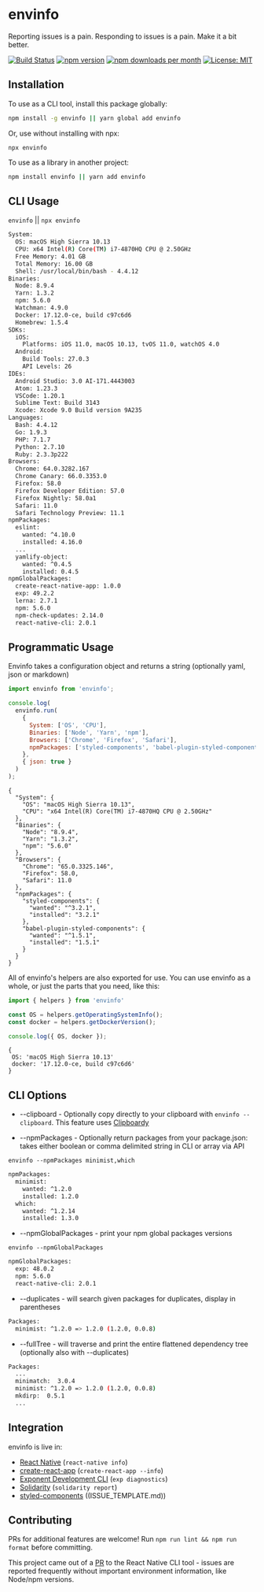 # envinfo

Reporting issues is a pain. Responding to issues is a pain. Make it a bit better.

[![Build Status](https://travis-ci.org/tabrindle/envinfo.svg?branch=master)](https://travis-ci.org/tabrindle/envinfo) [![npm version](https://badge.fury.io/js/envinfo.svg)](https://badge.fury.io/js/envinfo) [![npm downloads per month](https://img.shields.io/npm/dm/envinfo.svg?maxAge=86400)](https://www.npmjs.com/package/envinfo) [![License: MIT](https://img.shields.io/badge/License-MIT-yellow.svg)](https://opensource.org/licenses/MIT)


## Installation

To use as a CLI tool, install this package globally:

```sh
npm install -g envinfo || yarn global add envinfo
```

Or, use without installing with npx: 

`npx envinfo`

To use as a library in another project:

```sh
npm install envinfo || yarn add envinfo
```

## CLI Usage

`envinfo` || `npx envinfo`

```bash
System:
  OS: macOS High Sierra 10.13
  CPU: x64 Intel(R) Core(TM) i7-4870HQ CPU @ 2.50GHz
  Free Memory: 4.01 GB
  Total Memory: 16.00 GB
  Shell: /usr/local/bin/bash - 4.4.12
Binaries:
  Node: 8.9.4
  Yarn: 1.3.2
  npm: 5.6.0
  Watchman: 4.9.0
  Docker: 17.12.0-ce, build c97c6d6
  Homebrew: 1.5.4
SDKs:
  iOS:
    Platforms: iOS 11.0, macOS 10.13, tvOS 11.0, watchOS 4.0
  Android:
    Build Tools: 27.0.3
    API Levels: 26
IDEs:
  Android Studio: 3.0 AI-171.4443003
  Atom: 1.23.3
  VSCode: 1.20.1
  Sublime Text: Build 3143
  Xcode: Xcode 9.0 Build version 9A235
Languages:
  Bash: 4.4.12
  Go: 1.9.3
  PHP: 7.1.7
  Python: 2.7.10
  Ruby: 2.3.3p222
Browsers:
  Chrome: 64.0.3282.167
  Chrome Canary: 66.0.3353.0
  Firefox: 58.0
  Firefox Developer Edition: 57.0
  Firefox Nightly: 58.0a1
  Safari: 11.0
  Safari Technology Preview: 11.1
npmPackages:
  eslint:
    wanted: ^4.10.0
    installed: 4.16.0
  ...
  yamlify-object:
    wanted: ^0.4.5
    installed: 0.4.5
npmGlobalPackages:
  create-react-native-app: 1.0.0
  exp: 49.2.2
  lerna: 2.7.1
  npm: 5.6.0
  npm-check-updates: 2.14.0
  react-native-cli: 2.0.1
```

## Programmatic Usage

Envinfo takes a configuration object and returns a string (optionally yaml, json or markdown)

```javascript
import envinfo from 'envinfo';

console.log(
  envinfo.run(
    {
      System: ['OS', 'CPU'],
      Binaries: ['Node', 'Yarn', 'npm'],
      Browsers: ['Chrome', 'Firefox', 'Safari'],
      npmPackages: ['styled-components', 'babel-plugin-styled-components'],
    },
    { json: true }
  )
);

```
```
{
  "System": {
    "OS": "macOS High Sierra 10.13",
    "CPU": "x64 Intel(R) Core(TM) i7-4870HQ CPU @ 2.50GHz"
  },
  "Binaries": {
    "Node": "8.9.4",
    "Yarn": "1.3.2",
    "npm": "5.6.0"
  },
  "Browsers": {
    "Chrome": "65.0.3325.146",
    "Firefox": 58.0,
    "Safari": 11.0
  },
  "npmPackages": {
    "styled-components": {
      "wanted": "^3.2.1",
      "installed": "3.2.1"
    },
    "babel-plugin-styled-components": {
      "wanted": "^1.5.1",
      "installed": "1.5.1"
    }
  }
}
```

All of envinfo's helpers are also exported for use. You can use envinfo as a whole, or just the parts that you need, like this:

```javascript
import { helpers } from 'envinfo'

const OS = helpers.getOperatingSystemInfo();
const docker = helpers.getDockerVersion();

console.log({ OS, docker });
```
```
{
 OS: 'macOS High Sierra 10.13'
 docker: '17.12.0-ce, build c97c6d6'
}
```

## CLI Options

* --clipboard - Optionally copy directly to your clipboard with `envinfo --clipboard`. This feature uses [Clipboardy](https://www.npmjs.com/package/clipboardy)

* --npmPackages - Optionally return packages from your package.json: takes either boolean or comma delimited string in CLI or array via API

`envinfo --npmPackages minimist,which`

```sh
npmPackages:
  minimist:
    wanted: ^1.2.0
    installed: 1.2.0
  which:
    wanted: ^1.2.14
    installed: 1.3.0
```

* --npmGlobalPackages - print your npm global packages versions

`envinfo --npmGlobalPackages`

```sh
npmGlobalPackages:
  exp: 48.0.2
  npm: 5.6.0
  react-native-cli: 2.0.1
```

* --duplicates - will search given packages for duplicates, display in parentheses

```sh
Packages:
  minimist: ^1.2.0 => 1.2.0 (1.2.0, 0.0.8)
```

* --fullTree - will traverse and print the entire flattened dependency tree (optionally also with --duplicates)

```sh
Packages:
  ...
  minimatch:  3.0.4
  minimist: ^1.2.0 => 1.2.0 (1.2.0, 0.0.8)
  mkdirp:  0.5.1
  ...
```

## Integration

envinfo is live in:

* [React Native](https://github.com/facebook/react-native) (`react-native info`)
* [create-react-app](https://github.com/facebook/create-react-app) (`create-react-app --info`)
* [Exponent Development CLI](https://github.com/expo/exp) (`exp diagnostics`)
* [Solidarity](https://github.com/infinitered/solidarity) (`solidarity report`)
* [styled-components](https://github.com/styled-components/styled-components) ((ISSUE_TEMPLATE.md))

## Contributing

PRs for additional features are welcome! Run `npm run lint && npm run format` before committing.

This project came out of a [PR](https://github.com/facebook/react-native/pull/14428) to the React Native CLI tool - issues are reported frequently without important environment information, like Node/npm versions.
